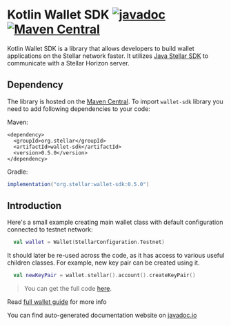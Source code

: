 # Kotlin Wallet SDK [![javadoc](https://javadoc.io/badge2/org.stellar/wallet-sdk/dokka.svg?logo=kotlin)](https://javadoc.io/doc/org.stellar/wallet-sdk) [![Maven Central](https://img.shields.io/maven-central/v/org.stellar/wallet-sdk?color=success&logo=apache-maven)](https://central.sonatype.com/search?q=pkg%253Amaven%252Forg.stellar%252Fwallet-sdk&namespace=org.stellar)

Kotlin Wallet SDK is a library that allows developers to build wallet applications on the Stellar network faster. It
utilizes [Java Stellar SDK](https://github.com/stellar/java-stellar-sdk) to communicate with a Stellar Horizon server.

## Dependency

The library is hosted on the [Maven Central](https://central.sonatype.com/search?q=pkg%253Amaven%252Forg.stellar%252Fwallet-sdk&namespace=org.stellar).
To import `wallet-sdk` library you need to add following dependencies to your code:

Maven:

```pom
<dependency>
  <groupId>org.stellar</groupId>
  <artifactId>wallet-sdk</artifactId>
  <version>0.5.0</version>
</dependency>
```

Gradle:

```gradle
implementation("org.stellar:wallet-sdk:0.5.0")
```

## Introduction

<!--- INCLUDE .*readme.*
import org.stellar.walletsdk.*

fun main() { 
-->
<!--- SUFFIX .*readme.*
  println(newKeyPair)
}    
-->

Here's a small example creating main wallet class with default configuration connected to testnet network:

```kotlin
  val wallet = Wallet(StellarConfiguration.Testnet)
```

It should later be re-used across the code, as it has access to various useful children classes. For example, new key pair can be
created using it.

```kotlin
  val newKeyPair = wallet.stellar().account().createKeyPair()
```

> You can get the full code [here](examples/documentation/src/example-readme-01.kt).

Read [full wallet guide](docs/WalletGuide.md) for more info

You can find auto-generated documentation website on [javadoc.io](https://javadoc.io/doc/org.stellar/wallet-sdk) 
